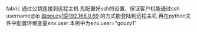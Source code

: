 
fabric 通过公钥连接到远程主机
	先配置好ssh的设置，保证客户机能通过ssh username@ip 如gouzy1@192.168.0.69  的方式能登陆到远程主机
	再在python文件中配置环境变量env.user  本例中为env.user="gouzy1"
